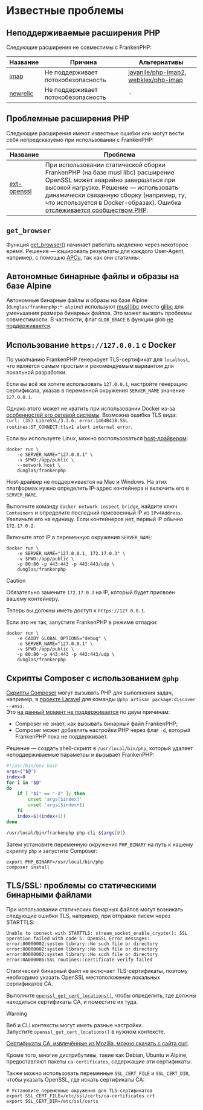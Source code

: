 # Известные проблемы

## Неподдерживаемые расширения PHP

Следующие расширения не совместимы с FrankenPHP:

| Название                                                                                                    | Причина           | Альтернативы                                                                                                           |
|-------------------------------------------------------------------------------------------------------------|-------------------|-----------------------------------------------------------------------------------------------------------------------|
| [imap](https://www.php.net/manual/en/imap.installation.php)                                                 | Не поддерживает потокобезопасность | [javanile/php-imap2](https://github.com/javanile/php-imap2), [webklex/php-imap](https://github.com/Webklex/php-imap) |
| [newrelic](https://docs.newrelic.com/docs/apm/agents/php-agent/getting-started/introduction-new-relic-php/) | Не поддерживает потокобезопасность | -                                                                                                                     |

## Проблемные расширения PHP

Следующие расширения имеют известные ошибки или могут вести себя непредсказуемо при использовании с FrankenPHP:

| Название                                                          | Проблема                                                                                                                                                                                                                                                                                          |
|-------------------------------------------------------------------|---------------------------------------------------------------------------------------------------------------------------------------------------------------------------------------------------------------------------------------------------------------------------------------------------|
| [ext-openssl](https://www.php.net/manual/en/book.openssl.php)     | При использовании статической сборки FrankenPHP (на базе musl libc) расширение OpenSSL может аварийно завершаться при высокой нагрузке. Решение — использовать динамически связанную сборку (например, ту, что используется в Docker-образах). Ошибка [отслеживается сообществом PHP](https://github.com/php/php-src/issues/13648). |

## `get_browser`

Функция [get_browser()](https://www.php.net/manual/en/function.get-browser.php) начинает работать медленно через некоторое время. Решение — кэшировать результаты для каждого User-Agent, например, с помощью [APCu](https://www.php.net/manual/en/book.apcu.php), так как они статичны.

## Автономные бинарные файлы и образы на базе Alpine

Автономные бинарные файлы и образы на базе Alpine (`dunglas/frankenphp:*-alpine`) используют [musl libc](https://musl.libc.org/) вместо [glibc](https://www.etalabs.net/compare_libcs.html) для уменьшения размера бинарных файлов. Это может вызвать проблемы совместимости. В частности, флаг `GLOB_BRACE` в функции glob [не поддерживается](https://www.php.net/manual/en/function.glob.php).

## Использование `https://127.0.0.1` с Docker

По умолчанию FrankenPHP генерирует TLS-сертификат для `localhost`, что является самым простым и рекомендуемым вариантом для локальной разработки.

Если вы всё же хотите использовать `127.0.0.1`, настройте генерацию сертификата, указав в переменной окружения `SERVER_NAME` значение `127.0.0.1`.

Однако этого может не хватить при использовании Docker из-за [особенностей его сетевой системы](https://docs.docker.com/network/). Возможна ошибка TLS вида:  
`curl: (35) LibreSSL/3.3.6: error:1404B438:SSL routines:ST_CONNECT:tlsv1 alert internal error`.

Если вы используете Linux, можно воспользоваться [host-драйвером](https://docs.docker.com/network/network-tutorial-host/):

```console
docker run \
    -e SERVER_NAME="127.0.0.1" \
    -v $PWD:/app/public \
    --network host \
    dunglas/frankenphp
```

Host-драйвер не поддерживается на Mac и Windows. На этих платформах нужно определить IP-адрес контейнера и включить его в `SERVER_NAME`.

Выполните команду `docker network inspect bridge`, найдите ключ `Containers` и определите последний присвоенный IP из `IPv4Address`. Увеличьте его на единицу. Если контейнеров нет, первый IP обычно `172.17.0.2`.

Включите этот IP в переменную окружения `SERVER_NAME`:

```console
docker run \
    -e SERVER_NAME="127.0.0.1, 172.17.0.3" \
    -v $PWD:/app/public \
    -p 80:80 -p 443:443 -p 443:443/udp \
    dunglas/frankenphp
```

> [!CAUTION]
> Обязательно замените `172.17.0.3` на IP, который будет присвоен вашему контейнеру.

Теперь вы должны иметь доступ к `https://127.0.0.1`.

Если это не так, запустите FrankenPHP в режиме отладки:

```console
docker run \
    -e CADDY_GLOBAL_OPTIONS="debug" \
    -e SERVER_NAME="127.0.0.1" \
    -v $PWD:/app/public \
    -p 80:80 -p 443:443 -p 443:443/udp \
    dunglas/frankenphp
```

## Скрипты Composer с использованием `@php`

[Скрипты Composer](https://getcomposer.org/doc/articles/scripts.md) могут вызывать PHP для выполнения задач, например, в [проекте Laravel](laravel.md) для команды `@php artisan package:discover --ansi`.  
Это [на данный момент не поддерживается](https://github.com/dunglas/frankenphp/issues/483#issuecomment-1899890915) по двум причинам:

* Composer не знает, как вызывать бинарный файл FrankenPHP;
* Composer может добавлять настройки PHP через флаг `-d`, который FrankenPHP пока не поддерживает.

Решение — создать shell-скрипт в `/usr/local/bin/php`, который удаляет неподдерживаемые параметры и вызывает FrankenPHP:

```bash
#!/usr/bin/env bash
args=("$@")
index=0
for i in "$@"
do
    if [ "$i" == "-d" ]; then
        unset 'args[$index]'
        unset 'args[$index+1]'
    fi
    index=$((index+1))
done

/usr/local/bin/frankenphp php-cli ${args[@]}
```

Затем установите переменную окружения `PHP_BINARY` на путь к нашему скрипту `php` и запустите Composer:

```console
export PHP_BINARY=/usr/local/bin/php
composer install
```

## TLS/SSL: проблемы со статическими бинарными файлами

При использовании статических бинарных файлов могут возникать следующие ошибки TLS, например, при отправке писем через STARTTLS:

```text
Unable to connect with STARTTLS: stream_socket_enable_crypto(): SSL operation failed with code 5. OpenSSL Error messages:
error:80000002:system library::No such file or directory
error:80000002:system library::No such file or directory
error:80000002:system library::No such file or directory
error:0A000086:SSL routines::certificate verify failed
```

Статический бинарный файл не включает TLS-сертификаты, поэтому необходимо указать OpenSSL местоположение локальных сертификатов CA.

Выполните [`openssl_get_cert_locations()`](https://www.php.net/manual/en/function.openssl-get-cert-locations.php), чтобы определить, где должны находиться сертификаты CA, и поместите их туда.

> [!WARNING]
> Веб и CLI контексты могут иметь разные настройки.  
> Запустите `openssl_get_cert_locations()` в нужном контексте.

[Сертификаты CA, извлечённые из Mozilla, можно скачать с сайта curl](https://curl.se/docs/caextract.html).

Кроме того, многие дистрибутивы, такие как Debian, Ubuntu и Alpine, предоставляют пакеты `ca-certificates`, содержащие эти сертификаты.

Также можно использовать переменные `SSL_CERT_FILE` и `SSL_CERT_DIR`, чтобы указать OpenSSL, где искать сертификаты CA:

```console
# Установите переменные окружения для TLS-сертификатов
export SSL_CERT_FILE=/etc/ssl/certs/ca-certificates.crt
export SSL_CERT_DIR=/etc/ssl/certs
```
